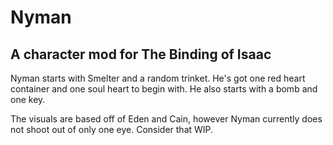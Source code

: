 # Nyman
## A character mod for The Binding of Isaac

Nyman starts with Smelter and a random trinket. He's got one red heart container and one soul heart to begin with. He also starts with a bomb and one key.

The visuals are based off of Eden and Cain, however Nyman currently does not shoot out of only one eye. Consider that WIP.